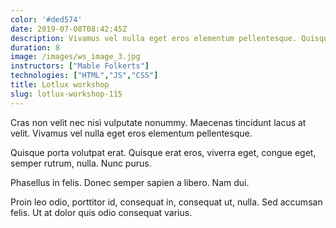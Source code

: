```yaml
---
color: '#ded574'
date: 2019-07-08T08:42:45Z
description: Vivamus vel nulla eget eros elementum pellentesque. Quisque porta volutpat erat.
duration: 8
image: /images/ws_image_3.jpg
instructors: ["Mable Folkerts"]
technologies: ["HTML","JS","CSS"]
title: Lotlux workshop
slug: lotlux-workshop-115
---
```

Cras non velit nec nisi vulputate nonummy. Maecenas tincidunt lacus at velit. Vivamus vel nulla eget eros elementum pellentesque.

Quisque porta volutpat erat. Quisque erat eros, viverra eget, congue eget, semper rutrum, nulla. Nunc purus.

Phasellus in felis. Donec semper sapien a libero. Nam dui.

Proin leo odio, porttitor id, consequat in, consequat ut, nulla. Sed accumsan felis. Ut at dolor quis odio consequat varius.
